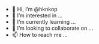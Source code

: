 - 👋 Hi, I’m @hknkop
- 👀 I’m interested in ...
- 🌱 I’m currently learning ...
- 💞️ I’m looking to collaborate on ...
- 📫 How to reach me ...

<!---
hknkop/hknkop is a ✨ special ✨ repository because its `README.md` (this file) appears on your GitHub profile.
You can click the Preview link to take a look at your changes.
--->
